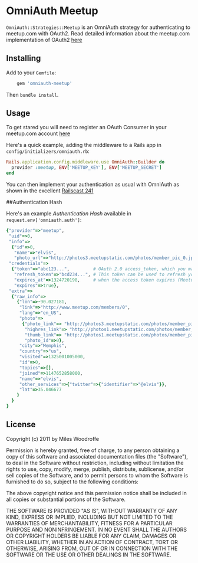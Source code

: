 # OmniAuth Meetup

`OmniAuth::Strategies::Meetup` is an OmniAuth strategy for authenticating to
meetup.com with OAuth2. Read detailed information about the meetup.com
implementation of OAuth2
[here](http://www.meetup.com/meetup_api/auth/#oauth2)

## Installing

Add to your `Gemfile`:

```ruby
    gem 'omniauth-meetup'
```

Then `bundle install`.

## Usage

To get stared you will need to register an OAuth Consumer in your
meetup.com account
[here](http://www.meetup.com/meetup_api/oauth_consumers/)

Here's a quick example, adding the middleware to a Rails app in
`config/initializers/omniauth.rb`:

```ruby
Rails.application.config.middleware.use OmniAuth::Builder do
  provider :meetup, ENV['MEETUP_KEY'], ENV['MEETUP_SECRET']
end
```
You can then implement your authentication as usual with OmniAuth as
shown in the excellent [Railscast
241](http://railscasts.com/episodes/241-simple-omniauth)

##Authentication Hash

Here's an example *Authentication Hash* available in
`request.env['omniauth.auth']`:

```ruby
{"provider"=>"meetup",
 "uid"=>0,
 "info"=>
  {"id"=>0,
   "name"=>"elvis",
   "photo_url"=>"http://photos3.meetupstatic.com/photos/member_pic_0.jpeg"},
 "credentials"=>
  {"token"=>"abc123...",         # OAuth 2.0 access_token, which you may wish to store
   "refresh_token"=>"bcd234...", # This token can be used to refresh your access_token later
   "expires_at"=>1324720198,     # when the access token expires (Meetup tokens expire in 1 hour)
   "expires"=>true},
 "extra"=>
  {"raw_info"=>
    {"lon"=>-90.027181,
     "link"=>"http://www.meetup.com/members/0",
     "lang"=>"en_US",
     "photo"=>
      {"photo_link"=> "http://photos3.meetupstatic.com/photos/member_pic_0.jpeg",
       "highres_link"=> "http://photos1.meetupstatic.com/photos/member_pic_0_hires.jpeg",
       "thumb_link"=> "http://photos1.meetupstatic.com/photos/member_pic_0_thumb.jpeg",
       "photo_id"=>0},
     "city"=>"Memphis",
     "country"=>"us",
     "visited"=>1325001005000,
     "id"=>0,
     "topics"=>[],
     "joined"=>1147652858000,
     "name"=>"elvis",
     "other_services"=>{"twitter"=>{"identifier"=>"@elvis"}},
     "lat"=>35.046677
    }
  }
}
```

## License

Copyright (c) 2011 by Miles Woodroffe

Permission is hereby granted, free of charge, to any person obtaining a
copy of this software and associated documentation files (the
"Software"), to deal in the Software without restriction, including
without limitation the rights to use, copy, modify, merge, publish,
distribute, sublicense, and/or sell copies of the Software, and to
permit persons to whom the Software is furnished to do so, subject to
the following conditions:

The above copyright notice and this permission notice shall be included
in all copies or substantial portions of the Software.

THE SOFTWARE IS PROVIDED "AS IS", WITHOUT WARRANTY OF ANY KIND, EXPRESS
OR IMPLIED, INCLUDING BUT NOT LIMITED TO THE WARRANTIES OF
MERCHANTABILITY, FITNESS FOR A PARTICULAR PURPOSE AND NONINFRINGEMENT.
IN NO EVENT SHALL THE AUTHORS OR COPYRIGHT HOLDERS BE LIABLE FOR ANY
CLAIM, DAMAGES OR OTHER LIABILITY, WHETHER IN AN ACTION OF CONTRACT,
TORT OR OTHERWISE, ARISING FROM, OUT OF OR IN CONNECTION WITH THE
SOFTWARE OR THE USE OR OTHER DEALINGS IN THE SOFTWARE.
